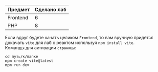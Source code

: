 | Предмет | Сделано лаб |
| ------------- | ------------- |
| Frontend | 6 |
| PHP | 8 |

Если вдруг будете качать целиком `Frontend`, то вам вручную придётся докачать `vite` для лаб с реактом используя `npm install vite`. <br>
Команды для активации `страницы`:
```
cd путь/к/папке
npm create vite@latest
npm run dev
```
